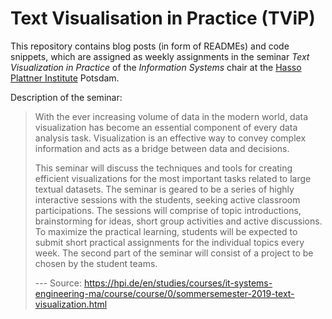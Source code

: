 # Text Visualisation in Practice (TViP)

This repository contains blog posts (in form of READMEs) and code snippets, which are assigned as weekly assignments in the seminar _Text Visualization in Practice_ of the _Information Systems_ chair at the [Hasso Plattner Institute](https://hpi.de/en.html) Potsdam. 

Description of the seminar:

> With the ever increasing volume of data in the modern world, data visualization has become an essential component of every data analysis task. Visualization is an effective way to convey complex information and acts as a bridge between data and decisions.
>
> This seminar will discuss the techniques and tools for creating efficient visualizations for the most important tasks related to large textual datasets.
The seminar is geared to be a series of highly interactive sessions with the students, seeking active classroom participations. The sessions will comprise of topic introductions, brainstorming for ideas, short group activities and active discussions. To maximize the practical learning, students will be expected to submit short practical assignments for the individual topics every week.
The second part of the seminar will consist of a project to be chosen by the student teams.
>
>--- Source: https://hpi.de/en/studies/courses/it-systems-engineering-ma/course/course/0/sommersemester-2019-text-visualization.html
